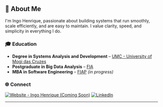 ## 👋 About Me

I'm Ingo Henrique, passionate about building systems that run smoothly, scale efficiently, and are easy to maintain. I value clarity, speed, and simplicity in everything I do.

### 🎓 Education

- **Degree in Systems Analysis and Development** – [UMC - University of Mogi das Cruzes](https://www.umc.br/)
- **Postgraduate in Big Data Analysis** – [FIA](https://www.fiaonline.com.br/)
- **MBA in Software Engineering** – [FIAP](https://www.fiap.com.br/) _(in progress)_

### 🌐 Connect

[![Website - Ingo Henrique (Coming Soon)](https://img.shields.io/badge/Website-yellow)](https://ingohenrique.com)
[![LinkedIn](https://img.shields.io/badge/LinkedIn-%230077B5.svg?logo=linkedin&logoColor=white)](https://www.linkedin.com/in/ingohenrique/)

---
